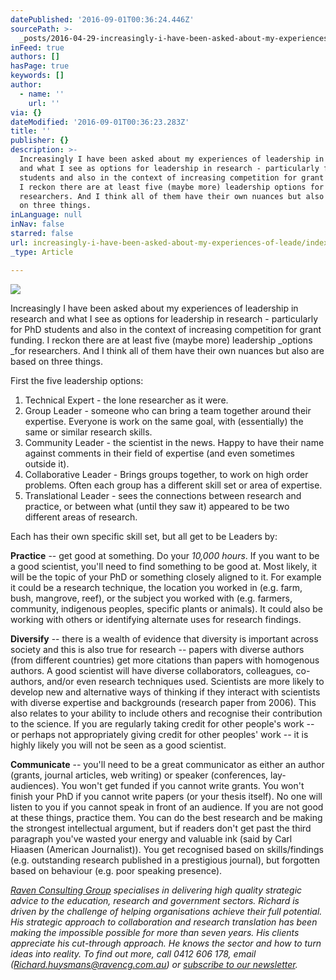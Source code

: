 ```yaml
---
datePublished: '2016-09-01T00:36:24.446Z'
sourcePath: >-
  _posts/2016-04-29-increasingly-i-have-been-asked-about-my-experiences-of-leade.md
inFeed: true
authors: []
hasPage: true
keywords: []
author:
  - name: ''
    url: ''
via: {}
dateModified: '2016-09-01T00:36:23.283Z'
title: ''
publisher: {}
description: >-
  Increasingly I have been asked about my experiences of leadership in research
  and what I see as options for leadership in research - particularly for PhD
  students and also in the context of increasing competition for grant funding.
  I reckon there are at least five (maybe more) leadership options for
  researchers. And I think all of them have their own nuances but also are based
  on three things.
inLanguage: null
inNav: false
starred: false
url: increasingly-i-have-been-asked-about-my-experiences-of-leade/index.html
_type: Article

---
```

![](https://the-grid-user-content.s3-us-west-2.amazonaws.com/e3df33b9-7850-405e-b183-3dc3a700926c.jpg)

Increasingly I have been asked about my experiences of leadership in research and what I see as options for leadership in research - particularly for PhD students and also in the context of increasing competition for grant funding. I reckon there are at least five (maybe more) leadership _options _for researchers. And I think all of them have their own nuances but also are based on three things.

First the five leadership options:

1. Technical Expert - the lone researcher as it were.
2. Group Leader - someone who can bring a team together around their expertise. Everyone is work on the same goal, with (essentially) the same or similar research skills.
3. Community Leader - the scientist in the news. Happy to have their name against comments in their field of expertise (and even sometimes outside it).
4. Collaborative Leader - Brings groups together, to work on high order problems. Often each group has a different skill set or area of expertise.
5. Translational Leader - sees the connections between research and practice, or between what (until they saw it) appeared to be two different areas of research.

Each has their own specific skill set, but all get to be Leaders by:

**Practice** -- get good at something. Do your _10,000 hours_. If you want to be a good scientist, you'll need to find something to be good at. Most likely, it will be the topic of your PhD or something closely aligned to it. For example it could be a research technique, the location you worked in (e.g. farm, bush, mangrove, reef), or the subject you worked with (e.g. farmers, community, indigenous peoples, specific plants or animals). It could also be working with others or identifying alternate uses for research findings.

**Diversify** -- there is a wealth of evidence that diversity is important across society and this is also true for research -- papers with diverse authors (from different countries) get more citations than papers with homogenous authors. A good scientist will have diverse collaborators, colleagues, co-authors, and/or even research techniques used. Scientists are more likely to develop new and alternative ways of thinking if they interact with scientists with diverse expertise and backgrounds (research paper from 2006). This also relates to your ability to include others and recognise their contribution to the science. If you are regularly taking credit for other people's work -- or perhaps not appropriately giving credit for other peoples' work -- it is highly likely you will not be seen as a good scientist.

**Communicate** -- you'll need to be a great communicator as either an author (grants, journal articles, web writing) or speaker (conferences, lay-audiences). You won't get funded if you cannot write grants. You won't finish your PhD if you cannot write papers (or your thesis itself). No one will listen to you if you cannot speak in front of an audience. If you are not good at these things, practice them. You can do the best research and be making the strongest intellectual argument, but if readers don't get past the third paragraph you've wasted your energy and valuable ink (said by Carl Hiaasen (American Journalist)). You get recognised based on skills/findings (e.g. outstanding research published in a prestigious journal), but forgotten based on behaviour (e.g. poor speaking presence).

_[Raven Consulting Group][0] specialises in delivering high quality strategic advice to the education, research and government sectors. Richard is driven by the challenge of helping organisations achieve their full potential. His strategic approach to collaboration and research translation has been making the impossible possible for more than seven years. His clients appreciate his cut-through approach. He knows the sector and how to turn ideas into reality. To find out more, call 0412 606 178, email ([Richard.huysmans@ravencg.com.au][1]) or [subscribe to our newsletter][2]._

[0]: http://www.ravencg.com.au/
[1]: mailto:Richard.huysmans@ravencg.com.au
[2]: http://vbic.us7.list-manage1.com/subscribe?u=2cc4239758d763b87b7070e86&id=5606321d11
